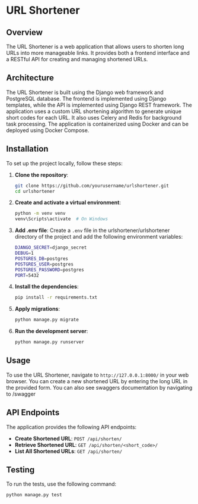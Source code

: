 <h1>URL Shortener</h1>

## Overview
The URL Shortener is a web application that allows users to shorten long URLs into more manageable links. It provides both a frontend interface and a RESTful API for creating and managing shortened URLs.

## Architecture
The URL Shortener is built using the Django web framework and PostgreSQL database. The frontend is implemented using Django templates, while the API is implemented using Django REST framework. The application uses a custom URL shortening algorithm to generate unique short codes for each URL. It also uses Celery and Redis for background task processing. The application is containerized using Docker and can be deployed using Docker Compose.

## Installation
To set up the project locally, follow these steps:

1. **Clone the repository**:
    ```sh
    git clone https://github.com/yourusername/urlshortener.git
    cd urlshortener
    ```

2. **Create and activate a virtual environment**:
    ```sh
    python -m venv venv
    venv\Scripts\activate  # On Windows
    ```

3. **Add .env file**:
    Create a `.env` file in the urlshortener/urlshortener directory of the project and add the following environment variables:
    ```sh
    DJANGO_SECRET=django_secret
    DEBUG=1
    POSTGRES_DB=postgres
    POSTGRES_USER=postgres
    POSTGRES_PASSWORD=postgres
    PORT=5432
    ```

3. **Install the dependencies**:
    ```sh
    pip install -r requirements.txt
    ```

4. **Apply migrations**:
    ```sh
    python manage.py migrate
    ```

5. **Run the development server**:
    ```sh
    python manage.py runserver
    ```

## Usage
To use the URL Shortener, navigate to `http://127.0.0.1:8000/` in your web browser. You can create a new shortened URL by entering the long URL in the provided form. You can also see swaggers documentation by navigating to /swagger

## API Endpoints
The application provides the following API endpoints:

- **Create Shortened URL**: `POST /api/shorten/`
- **Retrieve Shortened URL**: `GET /api/shorten/<short_code>/`
- **List All Shortened URLs**: `GET /api/shorten/`

## Testing
To run the tests, use the following command:
```sh
python manage.py test
